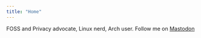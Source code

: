 ```yaml
---
title: "Home"
---
```


FOSS and Privacy advocate, Linux nerd, Arch user. Follow me on <a rel="me" href="https://fosstodon.org/@hariprakashj">Mastodon</a>
